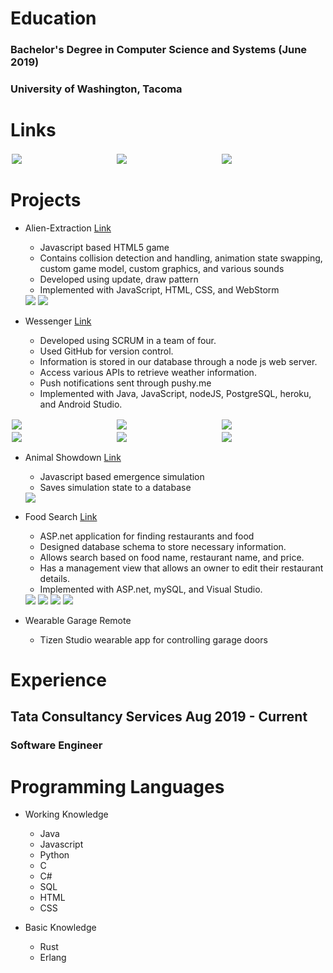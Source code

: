 # Education
### Bachelor's Degree in Computer Science and Systems (June 2019)
### University of Washington, Tacoma

# Links
<div class="row">
  <div class="column">
     <a href="/ethanwc_resume.pdf" download>
         <img src="/img/logo_resume.png">
     </a>
  </div>
  <div class="column">
      <a href="https://github.com/ethanwc">
          <img src="/img/logo_github.png">
      </a>
  </div>
    <div class="column">
      <a href="https://www.linkedin.com/in/ethanwch">
          <img src="/img/logo_linkedin.png">
      </a>
  </div>
</div>
  
# Projects

* Alien-Extraction [Link](http://ethanwc.net/Alien-Extraction)
  * Javascript based HTML5 game
  * Contains collision detection and handling, animation state swapping, custom game model, custom graphics, and various sounds
  * Developed using update, draw pattern
  * Implemented with JavaScript, HTML, CSS, and WebStorm

  <img src="/img/motherload1.png">
  <img src="/img/motherload2.png">

* Wessenger [Link](http://github.com/ethanwc/Wessenger)
  * Developed using SCRUM in a team of four.
  * Used GitHub for version control.
  * Information is stored in our database through a node js web server.
  * Access various APIs to retrieve weather information.
  * Push notifications sent through pushy.me
  * Implemented with Java, JavaScript, nodeJS, PostgreSQL, heroku, and Android Studio.
    
<div class="row">
  <div class="column">
    <img src="/img/app1.jpg">
  </div>
  <div class="column">
    <img src="/img/app2.jpg">
  </div>
   <div class="column">
    <img src="/img/app3.jpg">
  </div>
</div>
<div class="row">
  <div class="column">
    <img src="/img/app4.jpg">
  </div>
  <div class="column">
    <img src="/img/app5.jpg">
  </div>
   <div class="column">
    <img src="/img/app6.jpg">
  </div>
</div>

* Animal Showdown [Link](http://ethanwc.net/Animal-Showdown)
  * Javascript based emergence simulation
  * Saves simulation state to a database
  <img src="/img/animalshowdown.png">

* Food Search [Link](http://github.com/ethanwc/FoodSearch)
  * ASP.net application for finding restaurants and food
  * Designed database schema to store necessary information.
  * Allows search based on food name, restaurant name, and price.
  * Has a management view that allows an owner to edit their restaurant details.
  * Implemented with ASP.net, mySQL, and Visual Studio.

  <img src="/img/foodsearch1.png">
  <img src="/img/foodsearch2.png">
  <img src="/img/foodsearch3.png">
  <img src="/img/foodsearch4.png">

* Wearable Garage Remote
  * Tizen Studio wearable app for controlling garage doors
  
# Experience
## **Tata Consultancy Services** Aug 2019 - Current
### Software Engineer

# Programming Languages

* Working Knowledge
  * Java
  * Javascript
  * Python
  * C
  * C#
  * SQL
  * HTML
  * CSS
  
* Basic Knowledge
  * Rust
  * Erlang
<style>
.row {
  display: flex;
}

.column {
  flex: 50%;
  padding: 2px;
}
</style>
